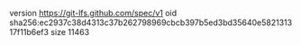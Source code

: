 version https://git-lfs.github.com/spec/v1
oid sha256:ec2937c38d4313c37b262798969cbcb397b5ed3bd35640e582131317f11b6ef3
size 11463
